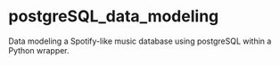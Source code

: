 # postgreSQL_data_modeling
Data modeling a Spotify-like music database using postgreSQL within a Python wrapper.
